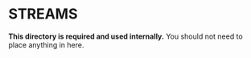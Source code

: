 # STREAMS

**This directory is required and used internally.** You should not need to place anything in here.

